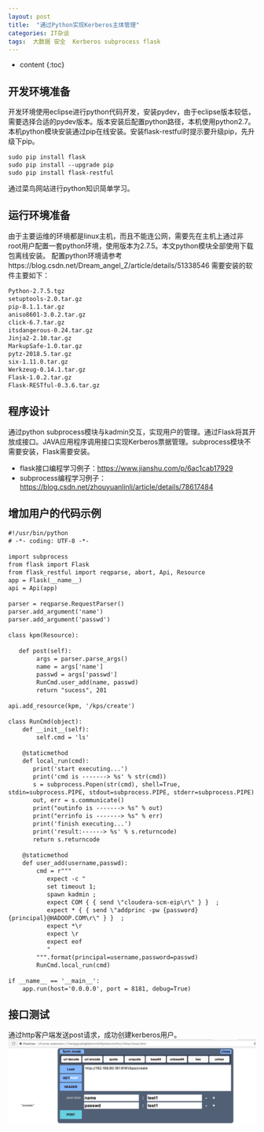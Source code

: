 ```yaml
---
layout: post
title:  "通过Python实现Kerberos主体管理"
categories: IT杂谈
tags:  大数据 安全  Kerberos subprocess flask  
---
```


* content
{:toc}

## 开发环境准备
开发环境使用eclipse进行python代码开发，安装pydev，由于eclipse版本较低，需要选择合适的pydev版本。版本安装后配置python路径，本机使用python2.7。本机python模块安装通过pip在线安装。安装flask-restful时提示要升级pip，先升级下pip。

~~~
sudo pip install flask
sudo pip install --upgrade pip
sudo pip install flask-restful
~~~
通过菜鸟网站进行python知识简单学习。

## 运行环境准备
由于主要运维的环境都是linux主机，而且不能连公网，需要先在主机上通过非root用户配置一套python环境，使用版本为2.7.5。本文python模块全部使用下载包离线安装。
配置python环境请参考https://blog.csdn.net/Dream_angel_Z/article/details/51338546
需要安装的软件主要如下：

~~~
Python-2.7.5.tgz
setuptools-2.0.tar.gz
pip-8.1.1.tar.gz
aniso8601-3.0.2.tar.gz
click-6.7.tar.gz
itsdangerous-0.24.tar.gz
Jinja2-2.10.tar.gz
MarkupSafe-1.0.tar.gz
pytz-2018.5.tar.gz
six-1.11.0.tar.gz
Werkzeug-0.14.1.tar.gz
Flask-1.0.2.tar.gz
Flask-RESTful-0.3.6.tar.gz
~~~

## 程序设计
通过python subprocess模块与kadmin交互，实现用户的管理。通过Flask将其开放成接口。JAVA应用程序调用接口实现Kerberos票据管理。subprocess模块不需要安装，Flask需要安装。

* flask接口编程学习例子：https://www.jianshu.com/p/6ac1cab17929
* subprocess编程学习例子：https://blog.csdn.net/zhouyuanlinli/article/details/78617484

## 增加用户的代码示例

~~~
#!/usr/bin/python
# -*- coding: UTF-8 -*-

import subprocess
from flask import Flask
from flask_restful import reqparse, abort, Api, Resource
app = Flask(__name__)
api = Api(app)

parser = reqparse.RequestParser()
parser.add_argument('name')
parser.add_argument('passwd')

class kpm(Resource):
    
   def post(self):
        args = parser.parse_args()
        name = args['name']
        passwd = args['passwd']
        RunCmd.user_add(name, passwd)
        return "sucess", 201

api.add_resource(kpm, '/kps/create')

class RunCmd(object):
    def __init__(self):
        self.cmd = 'ls'
 
    @staticmethod
    def local_run(cmd):
       print('start executing...')
       print('cmd is -------> %s' % str(cmd))
       s = subprocess.Popen(str(cmd), shell=True, stdin=subprocess.PIPE, stdout=subprocess.PIPE, stderr=subprocess.PIPE)
       out, err = s.communicate()
       print("outinfo is -------> %s" % out)
       print("errinfo is -------> %s" % err)
       print('finish executing...')
       print('result:------> %s' % s.returncode)
       return s.returncode
    
    @staticmethod
    def user_add(username,passwd):
        cmd = r"""
           expect -c "
           set timeout 1;
           spawn kadmin ;
           expect COM { { send \"cloudera-scm-eip\r\" } }  ;
           expect * { { send \"addprinc -pw {password} {principal}@HADOOP.COM\r\" } }  ;
           expect *\r
           expect \r
           expect eof
           "
        """.format(principal=username,password=passwd)
        RunCmd.local_run(cmd)
        
if __name__ == '__main__':
    app.run(host='0.0.0.0', port = 8181, debug=True)  
~~~
## 接口测试
通过http客户端发送post请求，成功创建kerberos用户。
![](https://raw.githubusercontent.com/shockw/shockw.github.io/master/img/20180821/1.png)